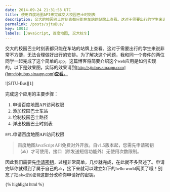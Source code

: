 ```yaml
---
date: 2014-09-24 21:31:53 UTC
title: 使用百度地图API来完成交大校园巴士时刻表
description: 交大的校园巴士时刻表都只能在车站的站牌上查看。这对于需要出行的学生来说非常不方便，无法合理做好出行的安排。为了解决这个问题，我和统一套间的两位同学一起完成了这个简单的app。这篇博客将简要介绍这个web应用是如何实现的。
permalink: /posts/sjtuBus/
key: 10013
labels: [JavaScript, 百度地图, 交大校车]
---
```


交大的校园巴士时刻表都只能在车站的站牌上查看。这对于需要出行的学生来说非常不方便，无法合理做好出行的安排。为了解决这个问题，我和同一个套件的两位同学一起完成了这个简单的app。这篇博客将简要介绍这个web应用是如何实现的。以下是效果图，实际的效果请到[http://sjtubus.sinaapp.com](http://sjtubus.sinaapp.com)查看。

![SJTU-Bus][1]

完成这个应用的主要步骤：

1. 申请百度地图API访问权限
2. 添加校园巴士车站
3. 绘制校园巴士路径
4. 弹出校园巴士时刻表

##1.申请百度地图API访问权限

>百度地图JavaScript API免费对外开放。自v1.5版本起，您需先申请密钥（ak）才可使用，接口（除发送短信功能外）无使用次数限制。

因此我们需要先[申请密钥](http://lbsyun.baidu.com/apiconsole/key?application=key)，过程非常简单，几步就完成，在此就不多赘述了。申请完毕你就得到了属于自己的ak，接下来就可以建立如下的hello world网页了哦！别忘了把`ak=您的密钥`这部分改称你申请好的密钥。

{% highlight html %}
<!DOCTYPE html>
<html>
<head>
    <meta http-equiv="Content-Type" content="text/html; charset=utf-8" />
    <meta name="viewport" content="initial-scale=1.0, user-scalable=no" />
    <style type="text/css">
    body, html,#allmap {width: 100%;height: 100%;overflow: hidden;margin:0;font-family:"微软雅黑";}
    </style>
    <script type="text/javascript" src="http://api.map.baidu.com/api?v=2.0&ak=您的密钥"></script>
    <title>地图展示</title>
</head>
<body>
    <div id="allmap"></div>
</body>
</html>
<script type="text/javascript">
    // 百度地图API功能
    var map = new BMap.Map("allmap");    // 创建Map实例
    map.centerAndZoom(new BMap.Point(116.404, 39.915), 11);  // 初始化地图,设置中心点坐标和地图级别
    map.addControl(new BMap.MapTypeControl());   //添加地图类型控件
    map.setCurrentCity("北京");          // 设置地图显示的城市 此项是必须设置的
</script>
{% endhighlight %}

##2.添加校园巴士车站

首先本应用所有的数据都存储在一个`data.json`文件中，其中校园巴士车站存储的数据结构如下。数组中每一个子数组代表一个车站，子数组的三个元素分别代表站点名和经纬度。
{% highlight json %}
{
    "stopList":[
        ["东川路地铁站", 121.426814, 31.023853],
        ["菁菁堂", 121.436534, 31.02475],
        ["校医院", 121.439911, 31.025764],
        ["东上院", 121.445463, 31.028007],
        ["东中院", 121.444457, 31.030127],
        ["新图书馆", 121.443954, 31.03155],
        ["行政B楼", 121.447601, 31.032742],
        ["电信学院", 121.448751, 31.03155],
        ["凯旋门", 121.452308, 31.029431]
    ]
}
{% endhighlight %}
在设计好了上面的数据结构后，添加车站就非常容易了：
{% highlight javascript %}
for (var i = 0; i < stopList.length; i++) {
    var point = new BMap.Point(stopList[i][1], stopList[i][2]);
    var marker = new BMap.Marker(point);
    var label = new BMap.Label(stopList[i][0],{offset:new BMap.Size(20,-10)});
    marker.setLabel(label);
    map.addOverlay(marker);
}
{% endhighlight %}

##3.绘制校园巴士路径
校园巴士行车路径存储的数据结构如下，就是由一堆点的经纬度构成的。
{% highlight json %}
{
    "lineList": [
        [121.436534, 31.02475],
        [121.439911, 31.025764],
        [121.445535, 31.027412],
        [121.445301, 31.027984],
        [121.444331, 31.030104],
        [121.443774, 31.031605],
        [121.448373, 31.033121],
        [121.448319, 31.032285]
    ]
}
{% endhighlight %}
在设计好了上面的数据结构后，依样画葫芦，我们就能得到想要的路径了：
{% highlight javascript %}
//绘制路线
var pointArr = [];
for (var i = 0; i < lineList.length; i++) {
    pointArr.push(new BMap.Point(lineList[i][0], lineList[i][1]));
}
var polyline = new BMap.Polyline(pointArr, {strokeColor:"blue", strokeWeight:5, strokeOpacity:0.5});
map.addOverlay(polyline);
{% endhighlight %}

##4.弹出校园巴士时刻表
校园巴士行车时刻表存储的数据结构如下，就是由一堆点的经纬度构成的。
{% highlight json %}
{
    "stopTime":{
        "东川路地铁站": {
            "direct1": "07:24 07:39 07:54 08:09 17:03 17:28 17:58 18:43 19:28 20:28",
            "festival_direct1": "8:24 16:58 17:43 18:28",
        },
        "菁菁堂": {
            "direct1": "07:30 07:45 08:00 08:15 08:25 08:40 09:00 09:20 09:40 10:00",
            "direct2": "08:30 08:50 09:10 09:30 10:00 10:30 11:00 11:30 12:30 13:30",
            "festival_direct1": "08:30 09:30 10:30 11:30",
            "festival_direct2": "09:00 10:00 11:00 12:00"
        },
        "校医院": {
            "direct1": "07:30 07:45 08:00 08:15 08:25 08:40 09:00 09:20 09:40 10:00",
            "direct2": "08:50 09:10 09:30 09:50 10:20 10:50 11:20 11:50 12:50 13:50",
            "festival_direct1": "08:30 09:30 10:30 11:30",
            "festival_direct2": "09:20 10:20 11:20 12:20"
        }
    }
}
{% endhighlight %}
在设计好了上面的数据结构后，对之前添加巴士站点的代码稍加修改以下就搞定了，具体要添加的内容还比较多，可以移步[源码](https://github.com/zry656565/SJTU-Bus/blob/master/res/main.js)查看。

##还有哪些工作？

1. 东川路站的经纬度需要修正
2. 支持小屏手机的访问
3. 有兴趣的同学可以fork我的[项目](https://github.com/zry656565/SJTU-Bus/)

##反馈与建议
1. 本应用是由几位交大的同学利用课余时间制作，有什么问题可以及时反馈给我们。
2. 所有的反馈建议请在[issue版](https://github.com/zry656565/SJTU-Bus/issues)提交
3. 或者直接在本博客留言

##参考资料
1. [关于调整校园巴士运行线路及运行时刻的通知](http://www.sjtu.edu.cn/info/1736/61107.htm)

[1]: {{ site.static_url }}/sjtubus.png